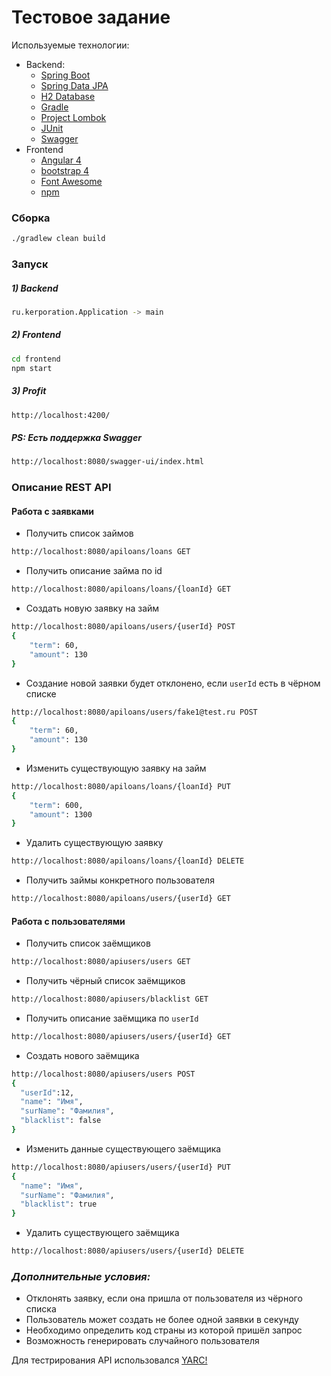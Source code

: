 # Тестовое задание
Используемые технологии:
* Backend:
    - [Spring Boot](https://projects.spring.io/spring-boot/)
    - [Spring Data JPA](http://projects.spring.io/spring-data-jpa/)
    - [H2 Database](http://www.h2database.com/html/main.html)
    - [Gradle](https://gradle.org/)
    - [Project Lombok](https://projectlombok.org/)
    - [JUnit](http://junit.org/junit4/)
    - [Swagger](http://swagger.io/)
* Frontend  
    - [Angular 4](https://angular.io/)
    - [bootstrap 4](https://v4-alpha.getbootstrap.com/)
    - [Font Awesome](http://fontawesome.io/)
    - [npm](https://www.npmjs.com/)

### Сборка
 ```sh
./gradlew clean build
 ```
### Запуск
##### 1) Backend
```sh
ru.kerporation.Application -> main
```
##### 2) Frontend
```sh
cd frontend
npm start
``````
##### 3) Profit
```sh
http://localhost:4200/
```
##### PS: Есть поддержка Swagger
```sh
http://localhost:8080/swagger-ui/index.html
```

### Описание REST API 
#### Работа с заявками
* Получить список займов
```sh
http://localhost:8080/apiloans/loans GET
```

* Получить описание займа по id
```sh
http://localhost:8080/apiloans/loans/{loanId} GET
```

* Создать новую заявку на займ
```sh
http://localhost:8080/apiloans/users/{userId} POST
{
    "term": 60,
    "amount": 130
}
```

* Создание новой заявки будет отклонено, если `userId` есть в чёрном списке
```sh
http://localhost:8080/apiloans/users/fake1@test.ru POST
{
    "term": 60,
    "amount": 130
}
```

* Изменить существующую заявку на займ
```sh
http://localhost:8080/apiloans/loans/{loanId} PUT
{
    "term": 600,
    "amount": 1300
}
```

* Удалить существующую заявку
```sh
http://localhost:8080/apiloans/loans/{loanId} DELETE
```

* Получить займы конкретного пользователя
```sh
http://localhost:8080/apiloans/users/{userId} GET
```

#### Работа с пользователями
* Получить список заёмщиков
```sh
http://localhost:8080/apiusers/users GET
```

* Получить чёрный список заёмщиков
```sh
http://localhost:8080/apiusers/blacklist GET
```

* Получить описание заёмщика по `userId`
```sh
http://localhost:8080/apiusers/users/{userId} GET
```

* Создать нового заёмщика
```sh
http://localhost:8080/apiusers/users POST
{
  "userId":12,
  "name": "Имя",
  "surName": "Фамилия",
  "blacklist": false
}
```

* Изменить данные существующего заёмщика
```sh
http://localhost:8080/apiusers/users/{userId} PUT
{
  "name": "Имя",
  "surName": "Фамилия",
  "blacklist": true
}
```

* Удалить существующего заёмщика
```sh
http://localhost:8080/apiusers/users/{userId} DELETE
```

### ***Дополнительные условия:***
- Отклонять заявку, если она пришла от пользователя из чёрного списка
- Пользователь может создать не более одной заявки в секунду
- Необходимо определить код страны из которой пришёл запрос
- Возможность генерировать случайного пользователя
 
Для тестрирования API использовался [YARC!](http://yet-another-rest-client.com/)